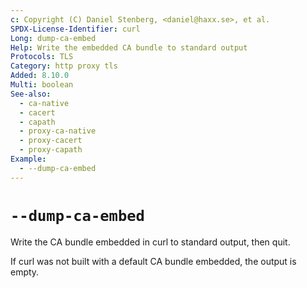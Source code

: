 ```yaml
---
c: Copyright (C) Daniel Stenberg, <daniel@haxx.se>, et al.
SPDX-License-Identifier: curl
Long: dump-ca-embed
Help: Write the embedded CA bundle to standard output
Protocols: TLS
Category: http proxy tls
Added: 8.10.0
Multi: boolean
See-also:
  - ca-native
  - cacert
  - capath
  - proxy-ca-native
  - proxy-cacert
  - proxy-capath
Example:
  - --dump-ca-embed
---
```


# `--dump-ca-embed`

Write the CA bundle embedded in curl to standard output, then quit.

If curl was not built with a default CA bundle embedded, the output is empty.
